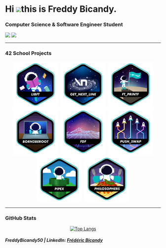 # Hi ![](https://user-images.githubusercontent.com/18350557/176309783-0785949b-9127-417c-8b55-ab5a4333674e.gif)this is Freddy Bicandy.

### Computer Science & Software Engineer Student

<div align="left">
    <img width="7%" src="https://42beirut.com/wp-content/uploads/2023/11/download.png"/>
    <img width="7%" src="https://liu.edu.lb/NewLIU2022/common/images/logo.png"/>
</div>


---

### 42 School Projects
<div align="center">

<a href="https://github.com/FreddyBicandy50/42-Libft">![lib_ft Badge](https://github.com/FreddyBicandy50/FreddyBicandy50/blob/main/42_badges/libfte.png)</a>
<a href="https://github.com/FreddyBicandy50/42-get_next_line/">![ft_get_next_line](https://github.com/FreddyBicandy50/FreddyBicandy50/blob/main/42_badges/get_next_linee.png)</a>
<a href="https://github.com/FreddyBicandy50/42-ft_printf/">![ft_Printf](https://github.com/FreddyBicandy50/FreddyBicandy50/blob/main/42_badges/ft_printfe.png)</a>
<a href="https://github.com/FreddyBicandy50/42-Born2beroot/">![Born2BeRoot](https://github.com/FreddyBicandy50/FreddyBicandy50/blob/main/42_badges/born2beroote.png)</a>
<a href="https://github.com/FreddyBicandy50/42-fdf/">![FDF](https://github.com/FreddyBicandy50/FreddyBicandy50/blob/main/42_badges/fdfe.png)</a>
<a href="https://github.com/FreddyBicandy50/42-push_swap/">![push_swap](https://github.com/FreddyBicandy50/FreddyBicandy50/blob/main/42_badges/push_swape.png)</a>
<a href="https://github.com/FreddyBicandy50/42-pipex/">![pipex](https://github.com/FreddyBicandy50/FreddyBicandy50/blob/main/42_badges/pipexe.png)</a>
<a href="https://github.com/FreddyBicandy50/42-philosophers/">![philosophers](https://github.com/FreddyBicandy50/FreddyBicandy50/blob/main/42_badges/philosopherse.png)</a>
</div>


---

### GitHub Stats

<div align="center">

[![Top Langs](https://github-readme-stats.vercel.app/api/top-langs/?username=FreddyBicandy50&hide=java,PLSQL,roff,html,css&layout=compact&theme=tokyonight&hide_title=false)](https://github.com/anuraghazra/github-readme-stats)

</div>

##### FreddyBicandy50 | LinkedIn: [Frédéric Bicandy](https://www.linkedin.com/in/freddy-bicandy/)


